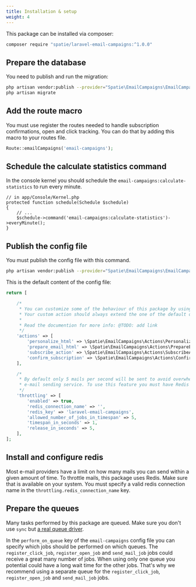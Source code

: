 ```yaml
---
title: Installation & setup
weight: 4
---
```


This package can be installed via composer:

```bash
composer require "spatie/laravel-email-campaigns:^1.0.0"
```

## Prepare the database

You need to publish and run the migration:

```bash
php artisan vendor:publish --provider="Spatie\EmailCampaigns\EmailCampaignsServiceProvider" --tag="migrations"
php artisan migrate
```

## Add the route macro

You must use register the routes needed to handle subscription confirmations, open and click tracking. You can do that by adding this macro to your routes file.

```php
Route::emailCampaigns('email-campaigns');
```

## Schedule the calculate statistics command

In the console kernel you should schedule the `email-campaigns:calculate-statistics` to run every minute.
```
// in app/Console/Kernel.php
protected function schedule(Schedule $schedule)
{
    // ...
    $schedule->command('email-campaigns:calculate-statistics')->everyMinute();
}
```

## Publish the config file

You must publish the config file with this command.

```bash
php artisan vendor:publish --provider="Spatie\EmailCampaigns\EmailCampaignsServiceProvider" --tag="config"
```

This is the default content of the config file:

```php
return [

    /*
     * You can customize some of the behaviour of this package by using our own custom action.
     * Your custom action should always extend the one of the default ones.
     *
     * Read the documention for more info: @TODO: add link
     */
    'actions' => [
        'personalize_html' => \Spatie\EmailCampaigns\Actions\PersonalizeHtmlAction::class,
        'prepare_email_html' => \Spatie\EmailCampaigns\Actions\PrepareEmailHtmlAction::class,
        'subscribe_action' => \Spatie\EmailCampaigns\Actions\SubscribeAction::class,
        'confirm_subscription' => \Spatie\EmailCampaigns\Actions\ConfirmSubscriptionAction::class,
    ],

    /*
     * By default only 5 mails per second will be sent to avoid overwhelming your
     * e-mail sending service. To use this feature you must have Redis installed.
     */
    'throttling' => [
        'enabled' => true,
        'redis_connection_name' => '',
        'redis_key' => 'laravel-email-campaigns',
        'allowed_number_of_jobs_in_timespan' => 5,
        'timespan_in_seconds' => 1,
        'release_in_seconds' => 5,
    ],
];
```

## Install and configure redis

Most e-mail providers have a limit on how many mails you can send within a given amount of time. To throttle mails, this package uses Redis. Make sure that is available on your system. You must specify a valid redis connection name in the `throttling.redis_connection_name` key.

## Prepare the queues

Many tasks performed by this package are queued. Make sure you don't use `sync` but [a real queue driver](https://laravel.com/docs/master/queues#driver-prerequisites).

In the `perform_on_queue` key of the `email-campaigns` config file you can specify which jobs should be performed on which queues. The `register_click_job`, `register_open_job` and `send_mail_job` jobs could receive a great many number of jobs. When using only one queue you potential could have a long wait time for the other jobs. That's why we recommend using a separate queue for the `register_click_job`, `register_open_job` and `send_mail_job` jobs.
